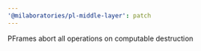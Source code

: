 ```yaml
---
'@milaboratories/pl-middle-layer': patch
---
```


PFrames abort all operations on computable destruction
